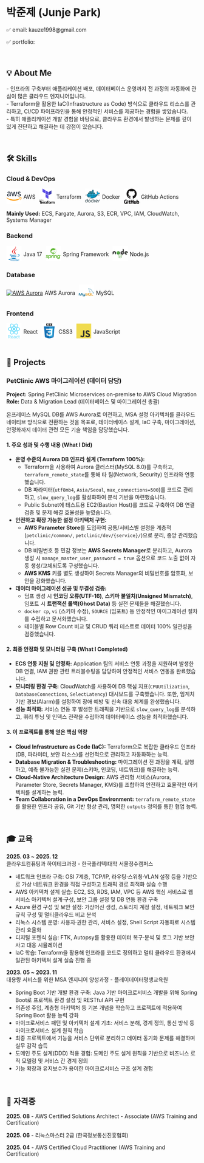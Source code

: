 <h1 align="left">박준제 (Junje Park)</h1>

<p>✅ email: kauze1998@gmail.com </p>
<p>✅ portfolio: </p>
<br>

<h2 align="left">💡 About Me</h2>
<p>
    - 인프라의 구축부터 애플리케이션 배포, 데이터베이스 운영까지 전 과정의
      자동화에 관심이 많은 클라우드 엔지니어입니다.<br/>
    - Terraform을 활용한 IaC(Infrastructure as Code) 방식으로 클라우드 리소스를
      관리하고, CI/CD 파이프라인을 통해 안정적인 서비스를 제공하는 경험을
      쌓았습니다.<br/>
    - 특히 애플리케이션 개발 경험을 바탕으로, 클라우드 환경에서 발생하는 문제를
      깊이 있게 진단하고 해결하는 데 강점이 있습니다.
</p>
<br>

<h2 align="left">🛠️ Skills</h2>

<h3 align="left">Cloud & DevOps</h3>
<div style="display: flex; flex-wrap: wrap; gap: 10px;">
    <div style="display: flex; align-items: center;">
        <a href="https://aws.amazon.com" target="_blank" rel="noreferrer">
            <img src="https://raw.githubusercontent.com/devicons/devicon/master/icons/amazonwebservices/amazonwebservices-original-wordmark.svg" alt="AWS"
width="40" height="40"/>
        </a>
        <span style="margin-left: 5px;">AWS</span>
    </div>
    <div style="display: flex; align-items: center;">
        <a href="https://www.terraform.io/" target="_blank" rel="noreferrer">
            <img src="https://raw.githubusercontent.com/devicons/devicon/master/icons/terraform/terraform-original-wordmark.svg" alt="Terraform" width="40"
height="40"/>
        </a>
        <span style="margin-left: 5px;">Terraform</span>
    </div>
    <div style="display: flex; align-items: center;">
        <a href="https://www.docker.com/" target="_blank" rel="noreferrer">
            <img src="https://raw.githubusercontent.com/devicons/devicon/master/icons/docker/docker-original-wordmark.svg" alt="Docker" width="40"
height="40"/>
        </a>
        <span style="margin-left: 5px;">Docker</span>
    </div>
    <div style="display: flex; align-items: center;">
        <a href="https://github.com/features/actions" target="_blank"
rel="noreferrer">
            <img src="https://raw.githubusercontent.com/devicons/devicon/master/icons/github/github-original-wordmark.svg" alt="GitHub Actions" width="40"
height="40"/>
        </a>
        <span style="margin-left: 5px;">GitHub Actions</span>
    </div>
</div>
<p>
  <b>Mainly Used:</b> ECS, Fargate, Aurora, S3, ECR, VPC, IAM, CloudWatch,
Systems Manager
</p>

<h3 align="left">Backend</h3>
<div style="display: flex; flex-wrap: wrap; gap: 10px;">
    <div style="display: flex; align-items: center;">
        <a href="https://www.java.com" target="_blank" rel="noreferrer">
            <img src="https://raw.githubusercontent.com/devicons/devicon/master/icons/java/java-original.svg" alt="Java 17" width="40" height="40"/>
        </a>
        <span style="margin-left: 5px;">Java 17</span>
    </div>
    <div style="display: flex; align-items: center;">
        <a href="https://spring.io/" target="_blank" rel="noreferrer">
            <img src="https://raw.githubusercontent.com/devicons/devicon/develop/icons/spring/spring-original-wordmark.svg" alt="Spring" width="40"
height="40"/>
        </a>
        <span style="margin-left: 5px;">Spring Framework</span>
    </div>
    <div style="display: flex; align-items: center;">
        <a href="https://nodejs.org" target="_blank" rel="noreferrer">
            <img src="https://raw.githubusercontent.com/devicons/devicon/master/icons/nodejs/nodejs-original-wordmark.svg" alt="Node.js" width="40"
height="40"/>
        </a>
        <span style="margin-left: 5px;">Node.js</span>
    </div>
</div>

<h3 align="left">Database</h3>
<div style="display: flex; flex-wrap: wrap; gap: 10px;">
    <div style="display: flex; align-items: center;">
      <a href="https://aws.amazon.com/rds/aurora/" target="_blank"
rel="noreferrer">
        <img src="https://github.com/user-attachments/assets/ce0888c8-c1b6-4fc4-8539-c49066e0c0e0" alt="AWS Aurora" width="40" height="40"/>
      </a>
      <span style="margin-left: 5px;">AWS Aurora</span>
    </div>
    <div style="display: flex; align-items: center;">
        <a href="https://www.mysql.com/" target="_blank" rel="noreferrer">
            <img src="https://raw.githubusercontent.com/devicons/devicon/master/icons/mysql/mysql-original-wordmark.svg" alt="MySQL" width="40" height="40"/>
        </a>
        <span style="margin-left: 5px;">MySQL</span>
    </div>
</div>

<h3 align="left">Frontend</h3>
<div style="display: flex; flex-wrap: wrap; gap: 10px;">
    <div style="display: flex; align-items: center;">
        <a href="https://reactjs.org/" target="_blank" rel="noreferrer">
            <img src="https://raw.githubusercontent.com/devicons/devicon/master/icons/react/react-original-wordmark.svg" alt="React" width="40"
height="40"/>
        </a>
        <span style="margin-left: 5px;">React</span>
    </div>
    <div style="display: flex; align-items: center;">
        <a href="https://www.w3schools.com/css/" target="_blank"
rel="noreferrer">
            <img src="https://raw.githubusercontent.com/devicons/devicon/master/icons/css3/css3-original-wordmark.svg" alt="CSS3" width="40" height="40"/>
        </a>
        <span style="margin-left: 5px;">CSS3</span>
    </div>
    <div style="display: flex; align-items: center;">
        <a href="https://git-scm.com/" target="_blank" rel="noreferrer">
            <img src="https://raw.githubusercontent.com/devicons/devicon/master/icons/javascript/javascript-original.svg" alt="JavaScript" width="40" height="40"/>
        </a>
        <span style="margin-left: 5px;">JavaScript</span>
    </div>
</div>
<br>

<h2 align="left">🚀 Projects</h2>

<h3 align="left">PetClinic AWS 마이그레이션 (데이터 담당)</h3>
<p>
  <b>Project:</b> Spring PetClinic Microservices on-premise to AWS Cloud Migration<br>
  <b>Role:</b> Data & Migration Lead (데이터베이스 및 마이그레이션 총괄)
</p>

<p>
  온프레미스 MySQL DB를 AWS Aurora로 이전하고, MSA 설정 아키텍처를 클라우드 네이티브 방식으로 전환하는 것을 목표로, 데이터베이스 설계, IaC 구축, 마이그레이션, 안정화까지 데이터 관련 모든 기술 책임을 담당했습니다.
</p>

<h4>1. 주요 성과 및 수행 내용 (What I Did)</h4>
<ul>
  <li>
    <b>운영 수준의 Aurora DB 인프라 설계 (Terraform 100%):</b>
    <ul>
      <li>Terraform을 사용하여 Aurora 클러스터(MySQL 8.0)를 구축하고, <code>terraform_remote_state</code>를 통해 타 팀(Network, Security) 인프라와 연동했습니다.</li>
      <li>DB 파라미터(<code>utf8mb4</code>, <code>Asia/Seoul</code>, <code>max_connections=500</code>)를 코드로 관리하고, <code>slow_query_log</code>를 활성화하여 분석 기반을 마련했습니다.</li>
      <li>Public Subnet에 테스트용 EC2(Bastion Host)를 코드로 구축하여 DB 연결 검증 및 문제 해결 효율성을 높였습니다.</li>
    </ul>
  </li>
  <li>
    <b>안전하고 확장 가능한 설정 아키텍처 구현:</b>
    <ul>
      <li><b>AWS Parameter Store</b>를 도입하여 공통/서비스별 설정을 계층적(<code>petclinic/common/</code>, <code>petclinic/dev/{service}/</code>)으로 분리, 중앙 관리했습니다.</li>
      <li>DB 비밀번호 등 민감 정보는 <b>AWS Secrets Manager</b>로 분리하고, Aurora 생성 시 <code>manage_master_user_password = true</code> 옵션으로 코드 노출 없이 자동 생성/교체되도록 구성했습니다.</li>
      <li><b>AWS KMS</b> 키를 별도 생성하여 Secrets Manager의 비밀번호를 암호화, 보안을 강화했습니다.</li>
    </ul>
  </li>
  <li>
    <b>데이터 마이그레이션 성공 및 무결성 검증:</b>
    <ul>
      <li>덤프 생성 시 <b>인코딩 오류(UTF-16)</b>, <b>스키마 불일치(Unsigned Mismatch)</b>, 임포트 시 <b>트랜잭션 롤백(Ghost Data)</b> 등 실전 문제들을 해결했습니다.</li>
      <li><code>docker cp</code>, <code>vi</code> (스키마 수정), <code>SOURCE</code> (임포트) 등 안정적인 마이그레이션 절차를 수립하고 문서화했습니다.</li>
      <li>테이블별 Row Count 비교 및 CRUD 쿼리 테스트로 데이터 100% 일관성을 검증했습니다.</li>
    </ul>
  </li>
</ul>

<h4>2. 최종 안정화 및 모니터링 구축 (What I Completed)</h4>
<ul>
  <li>
    <b>ECS 연동 지원 및 안정화:</b> Application 팀의 서비스 연동 과정을 지원하며 발생한 DB 연결, IAM 권한 관련 트러블슈팅을 담당하여 안정적인 서비스 연동을 완료했습니다.
  </li>
  <li>
    <b>모니터링 환경 구축:</b> CloudWatch를 사용하여 DB 핵심 지표(<code>CPUUtilization</code>, <code>DatabaseConnections</code>, <code>SelectLatency</code>) 대시보드를 구축했습니다. 또한, 임계치 기반 경보(Alarm)를 설정하여 장애 예방 및 신속 대응 체계를 완성했습니다.
  </li>
  <li>
    <b>성능 최적화:</b> 서비스 연동 후 발생한 트래픽을 기반으로 <code>slow_query_log</code>를 분석하고, 쿼리 튜닝 및 인덱스 전략을 수립하여 데이터베이스 성능을 최적화했습니다.
  </li>
</ul>

<h4>3. 이 프로젝트를 통해 얻은 핵심 역량</h4>
<ul>
  <li>
    <b>Cloud Infrastructure as Code (IaC):</b> Terraform으로 복잡한 클라우드 인프라(DB, 파라미터, 보안 리소스)를 선언적으로 관리하고 자동화하는 능력.
  </li>
  <li>
    <b>Database Migration & Troubleshooting:</b> 마이그레이션 전 과정을 계획, 실행하고, 예측 불가능한 실전 문제(스키마, 인코딩, 네트워크)를 해결하는 능력.
  </li>
  <li>
    <b>Cloud-Native Architecture Design:</b> AWS 관리형 서비스(Aurora, Parameter Store, Secrets Manager, KMS)를 조합하여 안전하고 효율적인 아키텍처를 설계하는 능력.
  </li>
  <li>
    <b>Team Collaboration in a DevOps Environment:</b> <code>terraform_remote_state</code>를 활용한 인프라 공유, Git 기반 형상 관리, 명확한 <code>outputs</code> 정의를 통한 협업 능력.
  </li>
</ul>
<br>
<h2 align="left">🎓 교육</h2>
<p>
  <b>2025. 03 ~ 2025. 12</b><br>
  클라우드컴퓨팅과 하이테크과정 - 한국폴리텍Ⅰ대학 서울정수캠퍼스
</p>
<ul>
  <li>
    네트워크 인프라 구축: OSI 7계층, TCP/IP, 라우팅·스위칭·VLAN 설정 등을 기반으로 가상 네트워크 환경을 직접 구성하고 트래픽 경로 최적화 실습 수행
  </li>
  <li>
    AWS 아키텍처 설계 실습: EC2, S3, RDS, IAM, VPC 등 AWS 핵심 서비스로 웹 서비스 아키텍처 설계·구성, 보안 그룹 설정 및 DB 연동 환경 구축
  </li>
  <li>
    Azure 환경 구성 및 보안 설정: 가상머신 생성, 스토리지 계정 설정, 네트워크 보안 규칙 구성 및 멀티클라우드 비교 분석
  </li>
  <li>
    리눅스 시스템 운영: 사용자·권한 관리, 서비스 설정, Shell Script 자동화로 시스템 관리 효율화
  </li>
  <li>
    디지털 포렌식 실습: FTK, Autopsy를 활용한 데이터 복구·분석 및 로그 기반 보안 사고 대응 시뮬레이션
  </li>
  <li>
    IaC 학습: Terraform을 활용해 인프라를 코드로 정의하고 멀티 클라우드 환경에서 일관된 아키텍처 설계 실습 진행 중
  </li>
</ul>

<p>
  <b>2023. 05 ~ 2023. 11</b><br>
  대용량 서비스를 위한 MSA 엔지니어 양성과정 - 플레이데이터평생교육원
</p>
<ul>
  <li>
    Spring Boot 기반 개발 환경 구축: Java 기반 마이크로서비스 개발을 위해 Spring Boot로 프로젝트 환경 설정 및 RESTful API 구현
  </li>
  <li>
    의존성 주입, 계층형 아키텍처 등 기본 개념을 학습하고 프로젝트에 적용하여 Spring Boot 활용 능력 강화
  </li>
  <li>
    마이크로서비스 패턴 및 아키텍처 설계 기초: 서비스 분해, 경계 정의, 통신 방식 등 마이크로서비스 설계 원칙 학습
  </li>
  <li>
    최종 프로젝트에서 기능을 서비스 단위로 분리하고 데이터 동기화 문제를 해결하며 실무 감각 습득
  </li>
  <li>
    도메인 주도 설계(DDD) 적용 경험: 도메인 주도 설계 원칙을 기반으로 비즈니스 로직 모델링 및 서비스 간 경계 정의
  </li>
  <li>
    기능 확장과 유지보수가 용이한 마이크로서비스 구조 설계 경험
  </li>
</ul>
<br>

<h2 align="left">📜 자격증</h2>
<p>
  <b>2025. 08</b> - AWS Certified Solutions Architect - Associate (AWS Training and Certification)
</p>
<p>
  <b>2025. 06</b> - 리눅스마스터 2급 (한국정보통신진흥협회)
</p>
<p>
  <b>2025. 04</b> - AWS Certified Cloud Practitioner (AWS Training and Certification)
</p>
